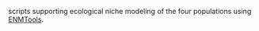 scripts supporting ecological niche modeling of the four populations using <a href="https://github.com/danlwarren/ENMTools">ENMTools</a>.
